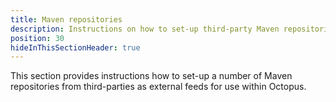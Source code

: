 ```yaml
---
title: Maven repositories
description: Instructions on how to set-up third-party Maven repositories as external package feeds for Octopus to consume for use in deployments and runbooks.
position: 30
hideInThisSectionHeader: true
---
```


This section provides instructions how to set-up a number of Maven repositories from third-parties as external feeds for use within Octopus.
